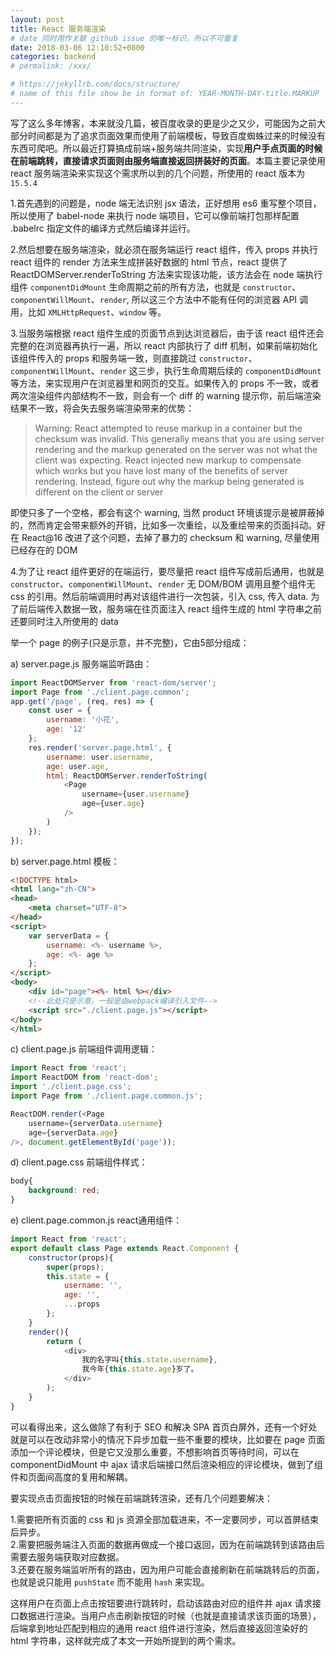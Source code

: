 ```yaml
---
layout: post
title: React 服务端渲染
# date 同时用作关联 github issue 的唯一标识，所以不可重复
date: 2018-03-06 12:10:52+0800
categories: backend
# permalink: /xxx/

# https://jekyllrb.com/docs/structure/
# name of this file show be in format of: YEAR-MONTH-DAY-title.MARKUP
---
```



写了这么多年博客，本来就没几篇，被百度收录的更是少之又少，可能因为之前大部分时间都是为了追求页面效果而使用了前端模板，导致百度蜘蛛过来的时候没有东西可爬吧。所以最近打算搞成前端+服务端共同渲染，实现**用户手点页面的时候在前端跳转，直接请求页面则由服务端直接返回拼装好的页面**。本篇主要记录使用 react 服务端渲染来实现这个需求所以到的几个问题，所使用的 react 版本为 `15.5.4`  

1.首先遇到的问题是，node 端无法识别 jsx 语法，正好想用 es6 重写整个项目，所以使用了 babel-node 来执行 node 端项目，它可以像前端打包那样配置 .babelrc 指定文件的编译方式然后编译并运行。  

2.然后想要在服务端渲染，就必须在服务端运行 react 组件，传入 props 并执行 react 组件的 render 方法来生成拼装好数据的 html 节点，react 提供了 ReactDOMServer.renderToString 方法来实现该功能，该方法会在 node 端执行组件 `componentDidMount` 生命周期之前的所有方法，也就是 `constructor`、`componentWillMount`、`render`, 所以这三个方法中不能有任何的浏览器 API 调用，比如 `XMLHttpRequest`、`window` 等。  

3.当服务端根据 react 组件生成的页面节点到达浏览器后，由于该 react 组件还会完整的在浏览器再执行一遍，所以 react 内部执行了 diff 机制，如果前端初始化该组件传入的 props 和服务端一致，则直接跳过 `constructor`、`componentWillMount`、`render` 这三步，执行生命周期后续的 `componentDidMount` 等方法，来实现用户在浏览器里和网页的交互。如果传入的 props 不一致，或者两次渲染组件内部结构不一致，则会有一个 diff 的 warning 提示你，前后端渲染结果不一致，将会失去服务端渲染带来的优势：  

> Warning: React attempted to reuse markup in a container but the checksum was invalid. This generally means that you are using server rendering and the markup generated on the server was not what the client was expecting. React injected new markup to compensate which works but you have lost many of the benefits of server rendering. Instead, figure out why the markup being generated is different on the client or server  

即使只多了一个空格，都会有这个 warning, 当然 product 环境该提示是被屏蔽掉的，然而肯定会带来额外的开销，比如多一次重绘，以及重绘带来的页面抖动。好在 React@16 改进了这个问题，去掉了暴力的 checksum 和 warning, 尽量使用已经存在的 DOM  

4.为了让 react 组件更好的在端运行，要尽量把 react 组件写成前后通用，也就是 `constructor`、`componentWillMount`、`render` 无 DOM/BOM 调用且整个组件无 css 的引用。然后前端调用时再对该组件进行一次包装，引入 css, 传入 data. 为了前后端传入数据一致，服务端在往页面注入 react 组件生成的 html 字符串之前还要同时注入所使用的 data  

举一个 page 的例子(只是示意，并不完整)，它由5部分组成：  

a) server.page.js 服务端监听路由：  

```javascript
import ReactDOMServer from 'react-dom/server';
import Page from './client.page.common';
app.get('/page', (req, res) => {
    const user = {
        username: '小花',
        age: '12'
    };
    res.render('server.page.html', {
        username: user.username,
        age: user.age,
        html: ReactDOMServer.renderToString(
            <Page
                username={user.username}
                age={user.age}
            />
        )
    });
});
```

b) server.page.html 模板：  

```html
<!DOCTYPE html>
<html lang="zh-CN">
<head>
    <meta charset="UTF-8">
</head>
<script>
    var serverData = {
        username: <%- username %>,
        age: <%- age %>
    };
</script>
<body>
    <div id="page"><%- html %></div>
    <!--此处只是示意，一般是由webpack编译引入文件-->
    <script src="./client.page.js"></script>
</body>
</html>
```

c) client.page.js 前端组件调用逻辑：  

```javascript
import React from 'react';
import ReactDOM from 'react-dom';
import './client.page.css';
import Page from './client.page.common.js';

ReactDOM.render(<Page
    username={serverData.username}
    age={serverData.age}
/>, document.getElementById('page'));
```

d) client.page.css 前端组件样式：  

```css
body{
    background: red;
}
```

e) client.page.common.js react通用组件：  

```javascript
import React from 'react';
export default class Page extends React.Component {
    constructor(props){
        super(props);
        this.state = {
            username: '',
            age: '',
            ...props
        };
    }
    render(){
        return (
            <div>
                我的名字叫{this.state.username},
                我今年{this.state.age}岁了。
            </div>
        );
    }
}
```

可以看得出来，这么做除了有利于 SEO 和解决 SPA 首页白屏外，还有一个好处就是可以在改动非常小的情况下异步加载一些不重要的模块，比如要在 page 页面添加一个评论模块，但是它又没那么重要，不想影响首页等待时间，可以在 componentDidMount 中 ajax 请求后端接口然后渲染相应的评论模块，做到了组件和页面间高度的复用和解耦。  

要实现点击页面按钮的时候在前端跳转渲染，还有几个问题要解决：  

1.需要把所有页面的 css 和 js 资源全部加载进来，不一定要同步，可以首屏结束后异步。  
2.需要把服务端注入页面的数据再做成一个接口返回，因为在前端跳转到该路由后需要去服务端获取对应数据。  
3.还要在服务端监听所有的路由，因为用户可能会直接刷新在前端跳转后的页面，也就是说只能用 `pushState` 而不能用 `hash` 来实现。  

这样用户在页面上点击按钮要进行跳转时，启动该路由对应的组件并 ajax 请求接口数据进行渲染。当用户点击刷新按钮的时候（也就是直接请求该页面的场景），后端拿到地址匹配到相应的通用 react 组件进行渲染，然后直接返回渲染好的 html 字符串，这样就完成了本文一开始所提到的两个需求。  

